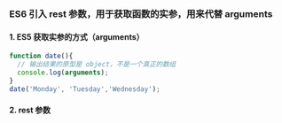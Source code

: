 ### ES6 引入 rest 参数，用于获取函数的实参，用来代替 arguments
#### 1. ES5 获取实参的方式（arguments）
```js
function date(){
  // 输出结果的原型是 object，不是一个真正的数组
  console.log(arguments);
}
date('Monday', 'Tuesday','Wednesday');
```
#### 2. rest 参数
```js

```
<!--stackedit_data:
eyJoaXN0b3J5IjpbOTgxNzIxODM3LC0yMDg4NzQ2NjEyXX0=
-->